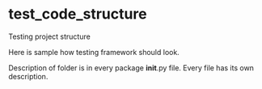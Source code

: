 # test_code_structure
Testing project structure


Here is sample how testing framework should look.

Description of folder is in every package __init__.py file.
Every file has its own description. 
